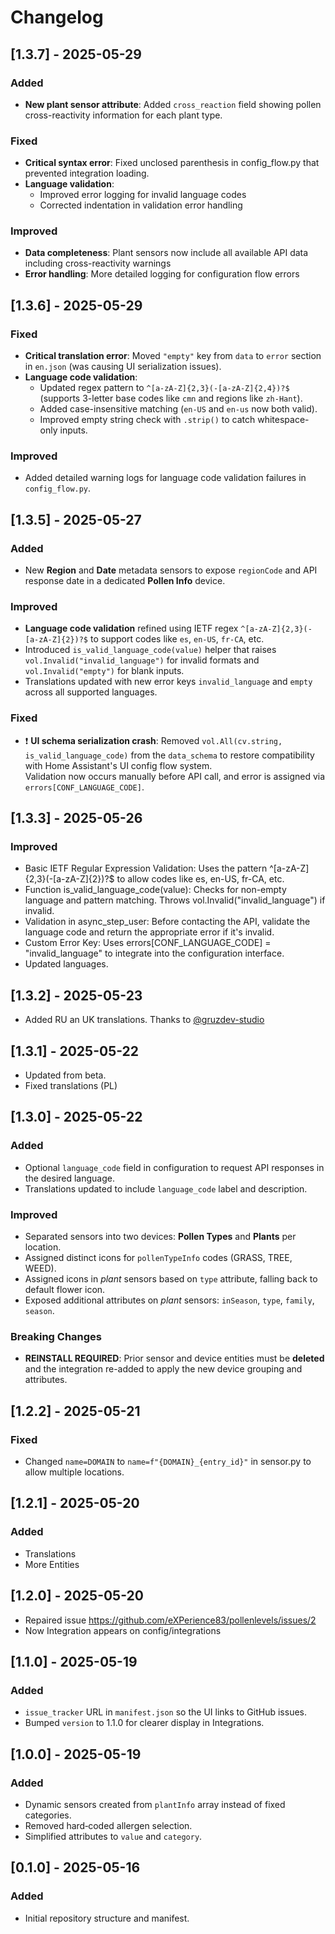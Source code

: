 # Changelog

## [1.3.7] - 2025-05-29
### Added
- **New plant sensor attribute**: Added `cross_reaction` field showing pollen cross-reactivity information for each plant type.

### Fixed
- **Critical syntax error**: Fixed unclosed parenthesis in config_flow.py that prevented integration loading.
- **Language validation**: 
  - Improved error logging for invalid language codes
  - Corrected indentation in validation error handling

### Improved
- **Data completeness**: Plant sensors now include all available API data including cross-reactivity warnings
- **Error handling**: More detailed logging for configuration flow errors

## [1.3.6] - 2025-05-29
### Fixed
- **Critical translation error**: Moved `"empty"` key from `data` to `error` section in `en.json` (was causing UI serialization issues).
- **Language code validation**:
  - Updated regex pattern to `^[a-zA-Z]{2,3}(-[a-zA-Z]{2,4})?$` (supports 3-letter base codes like `cmn` and regions like `zh-Hant`).
  - Added case-insensitive matching (`en-US` and `en-us` now both valid).
  - Improved empty string check with `.strip()` to catch whitespace-only inputs.

### Improved
- Added detailed warning logs for language code validation failures in `config_flow.py`.

## [1.3.5] - 2025-05-27
### Added
- New **Region** and **Date** metadata sensors to expose `regionCode` and API response date in a dedicated **Pollen Info** device.

### Improved
- **Language code validation** refined using IETF regex `^[a-zA-Z]{2,3}(-[a-zA-Z]{2})?$` to support codes like `es`, `en-US`, `fr-CA`, etc.
- Introduced `is_valid_language_code(value)` helper that raises `vol.Invalid("invalid_language")` for invalid formats and `vol.Invalid("empty")` for blank inputs.
- Translations updated with new error keys `invalid_language` and `empty` across all supported languages.

### Fixed
- ❗️ **UI schema serialization crash**: Removed `vol.All(cv.string, is_valid_language_code)` from the `data_schema` to restore compatibility with Home Assistant's UI config flow system.  
  Validation now occurs manually before API call, and error is assigned via `errors[CONF_LANGUAGE_CODE]`.


## [1.3.3] - 2025-05-26
### Improved
- Basic IETF Regular Expression Validation:
    Uses the pattern ^[a-zA-Z]{2,3}(-[a-zA-Z]{2})?$ to allow codes like es, en-US, fr-CA, etc.
- Function is_valid_language_code(value):
    Checks for non-empty language and pattern matching.
    Throws vol.Invalid("invalid_language") if invalid.
- Validation in async_step_user:
    Before contacting the API, validate the language code and return the appropriate error if it's invalid.
- Custom Error Key:
    Uses errors[CONF_LANGUAGE_CODE] = "invalid_language" to integrate into the configuration interface.
- Updated languages.

## [1.3.2] - 2025-05-23
- Added RU an UK translations. Thanks to [@gruzdev-studio](https://github.com/gruzdev-studio)

## [1.3.1] - 2025-05-22
- Updated from beta.
- Fixed translations (PL)

## [1.3.0] - 2025-05-22
### Added
- Optional `language_code` field in configuration to request API responses in the desired language.  
- Translations updated to include `language_code` label and description.  

### Improved
- Separated sensors into two devices: **Pollen Types** and **Plants** per location.  
- Assigned distinct icons for `pollenTypeInfo` codes (GRASS, TREE, WEED).  
- Assigned icons in *plant* sensors based on `type` attribute, falling back to default flower icon.  
- Exposed additional attributes on *plant* sensors: `inSeason`, `type`, `family`, `season`.

### Breaking Changes
- **REINSTALL REQUIRED**: Prior sensor and device entities must be **deleted** and the integration re-added to apply the new device grouping and attributes.

## [1.2.2] - 2025-05-21
### Fixed
- Changed `name=DOMAIN` to `name=f"{DOMAIN}_{entry_id}"` in sensor.py to allow multiple locations.

## [1.2.1] - 2025-05-20
### Added
- Translations
- More Entities

## [1.2.0] - 2025-05-20
- Repaired issue https://github.com/eXPerience83/pollenlevels/issues/2  
- Now Integration appears on config/integrations

## [1.1.0] - 2025-05-19
### Added
- `issue_tracker` URL in `manifest.json` so the UI links to GitHub issues.  
- Bumped `version` to 1.1.0 for clearer display in Integrations.

## [1.0.0] - 2025-05-19
### Added
- Dynamic sensors created from `plantInfo` array instead of fixed categories.  
- Removed hard‑coded allergen selection.  
- Simplified attributes to `value` and `category`.

## [0.1.0] - 2025-05-16
### Added
- Initial repository structure and manifest.
